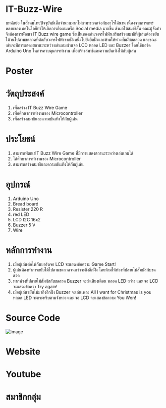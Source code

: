# IT-Buzz-Wire
  บทคัดย่อ
  ในสังคมไทยปัจจุบันมีเด็กจำนวนมากไม่สามารถจดจ่อกับอะไรได้นาน เนื่องจากการแพร่หลายของเทคโนโลยีทำให้เกิดการติดเกมหรือ Social media มากขึ้น ส่งผลให้สมาธิสั้น คณะผู้จัดทำจึงต้องการพัฒนา IT Buzz wire game ซึ่งเป็นของเล่นวงจรไฟฟ้าเสริมสร้างสมาธิที่ผู้เล่นต้องขยับไม้วนไปตามขดลวดที่ต่อกับวงจรไฟฟ้าจากฝั่งหนึ่งไปยังอีกฝั่งและห้ามให้ห่วงสัมผัสขดลวด และขณะเล่นจะมีการแสดงสถานะระหว่างเล่นเกมผ่านจอ LCD หลอด LED และ Buzzer โดยใช้บอร์ด Arduino Uno ในการควบคุมการทำงาน เพื่อสร้างสมาธิและความบันเทิงให้กับผู้เล่น


# Poster


# วัตถุประสงค์
1. เพื่อสร้าง IT Buzz Wire Game
2. เพื่อศึกษาการทำงานของ Microcontroller
3. เพื่อสร้างสมาธิและความบันเทิงให้กับผู้เล่น


# ประโยชน์
1. สามารถพัฒนาIT Buzz Wire Game ที่มีการแสดงสถานะระหว่างเล่นเกมได้
2. ได้ศึกษาการทำงานของ Microcontroller
3. สามารถสร้างสมาธิและความบันเทิงให้กับผู้เล่น

# อุปกรณ์
1. Arduino Uno
2. Bread board
3. Resister 220 R
4. red LED
5. LCD I2C 16x2
6. Buzzer 5 V
7. Wire

# หลักการทำงาน
1. เมื่อผู้เล่นต่อไฟกับบอร์ดจอ LCD จะแสดงข้อความ Game Start!
2. ผู้เล่นต้องทำการขยับไม้ไปตามขดลวดจนกว่าจะถึงอีกฝั่ง โดยห้ามให้ห่วงที่ปลายไม้สัมผัสกับขดลวด
3. หากห่วงที่ปลายไม้สัมผัสกับขดลวด Buzzer จะส่งเสียงเตือน หลอด LED สว่าง และ จอ LCD จะแสดงข้อควา Try again!
4. เมื่อผู้เล่นขยับไม้มาถึงอีกฝั่ง Buzzer จะเล่นเพลง All I want for Christmas is you หลอด LED จะกระพริบตามจังหวะ และ จอ LCD จะแสดงข้อความ You Won!

# Source Code
![image](https://github.com/aaomprt/IT-Buzz-Wire-Game/assets/117812669/864107f1-81b3-48bb-ac8d-aee6f6e37106)


# Website

# Youtube

# สมาขิกกลุ่ม
